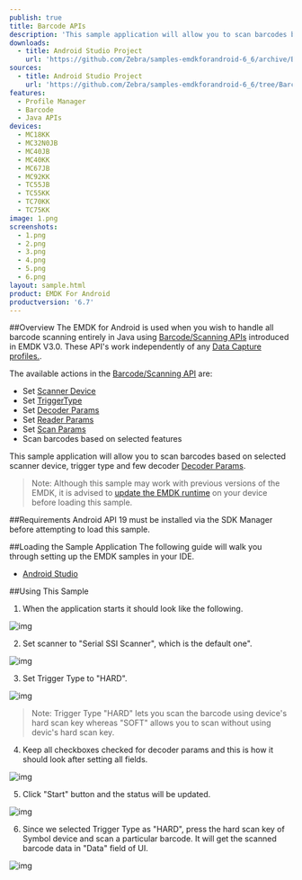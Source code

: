 ```yaml
---
publish: true
title: Barcode APIs
description: 'This sample application will allow you to scan barcodes based on selected scanner device, trigger type and a few decoder Decoder Params.'
downloads:
  - title: Android Studio Project
    url: 'https://github.com/Zebra/samples-emdkforandroid-6_6/archive/BarcodeSample1.zip'
sources:
  - title: Android Studio Project
    url: 'https://github.com/Zebra/samples-emdkforandroid-6_6/tree/BarcodeSample1'
features:
  - Profile Manager
  - Barcode
  - Java APIs
devices:
  - MC18KK
  - MC32N0JB
  - MC40JB
  - MC40KK
  - MC67JB
  - MC92KK
  - TC55JB
  - TC55KK
  - TC70KK
  - TC75KK
image: 1.png
screenshots:
  - 1.png
  - 2.png
  - 3.png
  - 4.png
  - 5.png
  - 6.png
layout: sample.html
product: EMDK For Android
productversion: '6.7'
---
```


##Overview
The EMDK for Android is used when you wish to handle all barcode scanning entirely in Java using [Barcode/Scanning APIs](/emdk-for-android/6-7/api) introduced in EMDK V3.0. These API's work independently of any [Data Capture profiles.](/emdk-for-android/6-7/mx/data-capture/barcode).  

The available actions in the [Barcode/Scanning API](/emdk-for-android/6-7/api) are:
  
* Set [Scanner Device](/emdk-for-android/6-7/api/barcode/BarcodeManager-DeviceIdentifier/)  
* Set [TriggerType](/emdk-for-android/6-7/api/barcode/Scanner)
* Set [Decoder Params](/emdk-for-android/6-7/api/barcode/ScannerConfig-DecoderParams)
* Set [Reader Params](/emdk-for-android/6-7/api/barcode/ScannerConfig-ReaderParams)
* Set [Scan Params](/emdk-for-android/6-7/api/barcode/ScannerConfig-ScanParams)
* Scan barcodes based on selected features   

This sample application will allow you to scan barcodes based on selected scanner device, trigger type and few decoder [Decoder Params](/emdk-for-android/6-7/api/barcode/ScannerConfig-DecoderParams).


>Note: Although this sample may work with previous versions of the EMDK, it is advised to [update the EMDK runtime](../../guide/setupDevice/) on your device before loading this sample.

##Requirements
Android API 19 must be installed via the SDK Manager before attempting to load this sample.

##Loading the Sample Application
The following guide will walk you through setting up the EMDK samples in your IDE.

* [Android Studio](/emdk-for-android/6-7/guide/emdksamples_androidstudio)


##Using This Sample
1. When the application starts it should look like the following.
  
  ![img](barcode_1.png)
  
2. Set scanner to "Serial SSI Scanner", which is the default one". 

  ![img](../../images/samples/barcode_2.png)

3. Set Trigger Type to "HARD".

  ![img](barcode_3.png)

  > Note: Trigger Type "HARD" lets you scan the barcode using device's hard scan key whereas "SOFT" allows you to scan without using devic's hard scan key.

4. Keep all checkboxes checked for decoder params and this is how it should look after setting all fields.
    
  ![img](barcode_4.png)    

5. Click "Start" button and the status will be updated.

  ![img](../../images/samples/barcode_5.png) 
 
6. Since we selected Trigger Type as "HARD", press the hard scan key of Symbol device and scan a particular barcode. It will get the scanned barcode data in "Data" field of UI.
   
  ![img](barcode_6.png)  
  






















